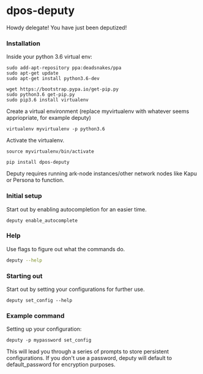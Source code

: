 # dpos-deputy

Howdy delegate! You have just been deputized!

### Installation

Inside your python 3.6 virtual env:

```commandline
sudo add-apt-repository ppa:deadsnakes/ppa
sudo apt-get update
sudo apt-get install python3.6-dev

wget https://bootstrap.pypa.io/get-pip.py
sudo python3.6 get-pip.py
sudo pip3.6 install virtualenv
```

Create a virtual environment (replace myvirtualenv with whatever seems appriopriate, for example deputy)

```commandline
virtualenv myvirtualenv -p python3.6
```

Activate the virtualenv.

```commandline
source myvirtualenv/bin/activate
```

```commandline
pip install dpos-deputy
```

Deputy requires running ark-node instances/other network nodes like Kapu or Persona to function.

### Initial setup

Start out by enabling autocompletion for an easier time.

```commandline
deputy enable_autocomplete
```

### Help

Use flags to figure out what the commands do.

```bash
deputy --help
```

### Starting out
Start out by setting your configurations for further use.

```commandline
deputy set_config --help
```

### Example command
Setting up your configuration:

```commandline
deputy -p mypassword set_config
```

This will lead you through a series of prompts to store persistent configurations. If you don't use a 
password, deputy will default to default_password for encryption purposes. 

